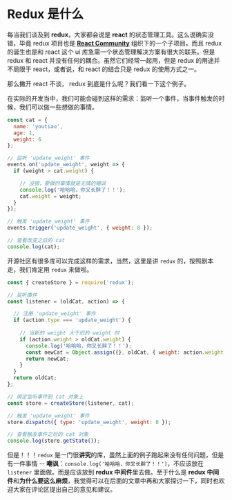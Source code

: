# Redux 是什么

每当我们谈及到 **redux**，大家都会说是 **react** 的状态管理工具。这么说确实没错，毕竟 redux 项目也是 **[React Community](https://github.com/reactjs)** 组织下的一个子项目。而且 redux 的诞生也是和 react 这个 ui 库急需一个状态管理解决方案有很大的联系。但是 redux 和 react 并没有任何的耦合。虽然它们经常一起用，但是 redux 的用途并不局限于 react，或者说，和 react 的结合只是 redux 的使用方式之一。

那么撇开 react 不谈， redux 到底是什么呢？我们看一下这个例子。

在实际的开发当中，我们可能会碰到这样的需求：监听一个事件，当事件触发的时候，我们可以做一些想做的事情。

```js
const cat = {
  name: 'youtiao',
  age: 1,
  weight: 6
};

// 监听 'update_weight' 事件
events.on('update_weight', weight => {
  if (weight > cat.weight) {

    // 没错，要做的事情就是无情的嘲讽
    console.log('哈哈哈，你又长胖了！！');
    cat.weight = weight;
  }
});

// 触发 'update_weight' 事件
events.trigger('update_weight', { weight: 8 });

// 查看改变之后的 cat
console.log(cat);
```

开源社区有很多库可以完成这样的需求，当然，这里是讲 `redux` 的，按照剧本走，我们肯定用 `redux` 来做啦。

```js
const { createStore } = require('redux');

// 监听事件
const listener = (oldCat, action) => {

  // 注册 'update_weight' 事件
  if (action.type === 'update_weight') {
    
    // 当新的 weight 大于旧的 weight 时
    if (action.weight > oldCat.weight) {
      console.log('哈哈哈，你又长胖了！！');
      const newCat = Object.assign({}, oldCat, { weight: action.weight });
      return newCat;
    }
  }
  return oldCat;
};

// 绑定监听事件到 cat 对象上
const store = createStore(listener, cat);

// 触发 'update_weight' 事件
store.dispatch({ type: 'update_weight', weight: 8 });

// 查看触发事件之后的 cat 对象
console.log(store.getState());
```

但是！！！`redux` 是一门很**讲究**的库，虽然上面的例子跑起来没有任何问题，但是有一件事情 -- **嘲讽**：`console.log('哈哈哈，你又长胖了！！')`，不应该放在 `listener` 里面做。而是应该放到 **redux 中间件**里去做。至于什么是 **redux 中间件**和**为什么要这么麻烦**，我觉得可以在后面的文章中再和大家探讨一下，同时也欢迎大家在评论区提出自己的意见和建议。
